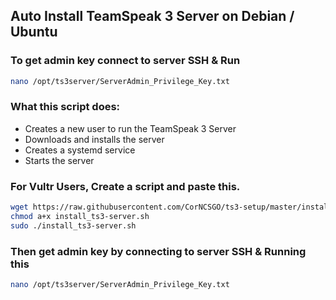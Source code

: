 
## Auto Install TeamSpeak 3 Server on Debian / Ubuntu
### To get admin key connect to server SSH & Run
```bash
nano /opt/ts3server/ServerAdmin_Privilege_Key.txt
```
### What this script does:
- Creates a new user to run the TeamSpeak 3 Server
- Downloads and installs the server
- Creates a systemd service
- Starts the server
### For Vultr Users, Create a script and paste this.
```bash
wget https://raw.githubusercontent.com/CorNCSGO/ts3-setup/master/install_ts3-server.sh
chmod a+x install_ts3-server.sh
sudo ./install_ts3-server.sh
```
### Then get admin key by connecting to server SSH & Running this
```bash
nano /opt/ts3server/ServerAdmin_Privilege_Key.txt
```
